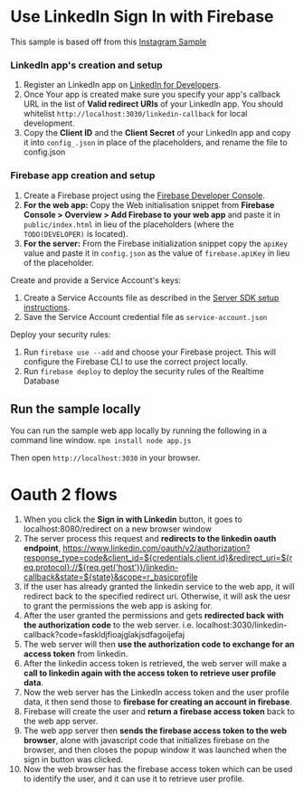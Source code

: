 # Use LinkedIn Sign In with Firebase

This sample is based off from this [Instagram Sample](https://github.com/firebase/custom-auth-samples/tree/master/instagram)


### LinkedIn app's creation and setup

 1. Register an LinkedIn app on [LinkedIn for Developers](https://www.linkedin.com/developer/apps).
 1. Once Your app is created make sure you specify your app's callback URL in the list of **Valid redirect URIs** of your LinkedIn app. You should whitelist `http://localhost:3030/linkedin-callback` for local development.
 1. Copy the **Client ID** and the **Client Secret** of your LinkedIn app and copy it into `config_.json` in place of the placeholders, and rename the file to config.json


### Firebase app creation and setup

 1. Create a Firebase project using the [Firebase Developer Console](https://console.firebase.google.com).
 1. **For the web app:** Copy the Web initialisation snippet from **Firebase Console > Overview > Add Firebase to your web app** and paste it in `public/index.html` in lieu of the placeholders (where the `TODO(DEVELOPER)` is located).
 1. **For the server:** From the Firebase initialization snippet copy the `apiKey` value and paste it in `config.json` as the value of `firebase.apiKey` in lieu of the placeholder.

Create and provide a Service Account's keys:
 1. Create a Service Accounts file as described in the [Server SDK setup instructions](https://firebase.google.com/docs/server/setup#add_firebase_to_your_app).
 1. Save the Service Account credential file as `service-account.json`

Deploy your security rules:
 1. Run `firebase use --add` and choose your Firebase project. This will configure the Firebase CLI to use the correct
    project locally.
 1. Run `firebase deploy` to deploy the security rules of the Realtime Database


## Run the sample locally

You can run the sample web app locally by running the following in a command line window.
`
npm install
node app.js
`

Then open `http://localhost:3030` in your browser.



# Oauth 2 flows
1. When you click the **Sign in with Linkedin** button, it goes to localhost:8080/redirect on a new browser window
2. The server process this request and **redirects to the linkedin oauth endpoint**, https://www.linkedin.com/oauth/v2/authorization?response_type=code&client_id=${credentials.client.id}&redirect_uri=${req.protocol}://${req.get('host')}/linkedin-callback&state=${state}&scope=r_basicprofile
3. If the user has already granted the linkedin service to the web app, it will redirect back to the specified redirect uri. Otherwise, it will ask the uesr to grant the permissions the web app is asking for.
4. After the user granted the permissions and gets **redirected back with the authorization code** to the web server. i.e. localhost:3030/linkedin-callback?code=faskldjfioajglakjsdfagoijefaj
5. The web server will then **use the authorization code to exchange for an access token** from linkedin.
6. After the linkedin access token is retrieved, the web server will make a **call to linkedin again with the access token to retrieve user profile data**.
7. Now the web server has the LinkedIn access token and the user profile data, it then send those to **firebase for creating an account in firebase**.
8. Firebase will create the user and **return a firebase access token** back to the web app server.
9. The web app server then **sends the firebase access token to the web browser**, alone with javascript code that initializes firebase on the browser, and then closes the popup window it was launched when the sign in button was clicked.
10. Now the web browser has the firebase access token which can be used to identify the user, and it can use it to retrieve user profile.


